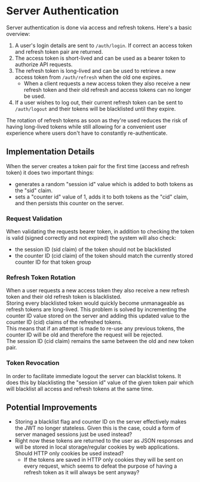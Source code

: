 # Server Authentication
Server authentication is done via access and refresh tokens. Here's a basic overview:

1. A user's login details are sent to `/auth/login`. If correct an access token and refresh token pair are returned.
2. The access token is short-lived and can be used as a bearer token to authorize API requests.
3. The refresh token is long-lived and can be used to retrieve a new access token from `/auth/refresh` when the old one expires.
    - When a client requests a new access token they also receive a new refresh token and their old refresh and access tokens can no longer be used.
4. If a user wishes to log out, their current refresh token can be sent to `/auth/logout` and their tokens will be blacklisted until they expire.

The rotation of refresh tokens as soon as they're used reduces the risk of having long-lived tokens while still
allowing for a convenient user experience where users don't have to constantly re-authenticate.

## Implementation Details
When the server creates a token pair for the first time (access and refresh token) it does two important things:
- generates a random "session id" value which is added to both tokens as the "sid" claim.
- sets a "counter id" value of 1, adds it to both tokens as the "cid" claim, and then persists this counter on the server.

### Request Validation
When validating the requests bearer token, in addition to checking the token is valid (signed correctly and not expired) the system will also check:
- the session ID (sid claim) of the token should not be blacklisted
- the counter ID (cid claim) of the token should match the currently stored counter ID for that token group

### Refresh Token Rotation
When a user requests a new access token they also receive a new refresh token and their old refresh token is blacklisted.  
Storing every blacklisted token would quickly become unmanageable as refresh tokens are long-lived. This problem is solved
by incrementing the counter ID value stored on the server and adding this updated value to the counter ID (cid) claims of the refreshed tokens.  
This means that if an attempt is made to re-use any previous tokens, the counter ID will be old and therefore the request will be rejected.  
The session ID (cid claim) remains the same between the old and new token pair.

### Token Revocation
In order to facilitate immediate logout the server can blacklist tokens. It does this by blacklisting the "session id" value
of the given token pair which will blacklist all access and refresh tokens at the same time.

## Potential Improvements
- Storing a blacklist flag and counter ID on the server effectively makes the JWT no longer stateless. Given this is the case, could a form of server managed sessions just be used instead?
- Right now these tokens are returned to the user as JSON responses and will be stored in local storage/regular cookies by web applications. Should HTTP only cookies be used instead?
  - If the tokens are saved in HTTP only cookies they will be sent on every request, which seems to defeat the purpose of having a refresh token as it will always be sent anyway?
